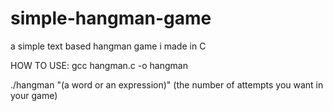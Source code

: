 # simple-hangman-game
a simple text based hangman game i made in C

HOW TO USE:
gcc hangman.c -o hangman

./hangman "(a word or an expression)" (the number of attempts you want in your game)
